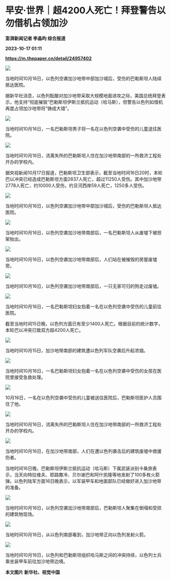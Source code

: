 # 早安·世界｜超4200人死亡！拜登警告以勿借机占领加沙
**澎湃新闻记者 李晶昀 综合报道**

**2023-10-17 01:11**

**https://m.thepaper.cn/detail/24957402**

![](https://imagecloud.thepaper.cn/thepaper/image/274/419/331.jpg)

当地时间10月16日，以色列空袭加沙地带中部加沙城后，受伤的巴勒斯坦人陆续抵达医院。

据新华社消息，以色列酝酿对加沙地带采取大规模地面进攻之际，美国总统拜登表示，他支持“彻底摧毁”巴勒斯坦伊斯兰抵抗运动（哈马斯），但警告以色列如借机再度占领加沙地带将“铸成大错”。

![](https://imagecloud.thepaper.cn/thepaper/image/274/419/321.jpg)

当地时间10月16日，一名巴勒斯坦男子将一名在以色列空袭中受伤的儿童送往医院。

![](https://imagecloud.thepaper.cn/thepaper/image/274/419/332.jpg)

当地时间10月16日，流离失所的巴勒斯坦人住在加沙地带南部的一所救济工程处开办的学校内。

据央视新闻10月17日报道，巴勒斯坦卫生部表示，截至当地时间16日20时，本轮巴以冲突已经造成巴勒斯坦方面2837人死亡，超过11250人受伤。其中加沙地带2778人死亡，约10000人受伤，约旦河西岸59人死亡，1250多人受伤。

![](https://imagecloud.thepaper.cn/thepaper/image/274/419/330.jpg)

当地时间10月16日，以色列空袭加沙地带中部加沙城后，受伤的巴勒斯坦人抵达医院。

![](https://imagecloud.thepaper.cn/thepaper/image/274/419/328.jpg)

当地时间10月16日，以色列空袭加沙地带南部后，一名巴勒斯坦人从废墟下被担架抬出。

![](https://imagecloud.thepaper.cn/thepaper/image/274/419/326.jpg)

当地时间10月16日，以色列空袭加沙地带南部后，人们站在被摧毁的房屋废墟旁。

![](https://imagecloud.thepaper.cn/thepaper/image/274/419/325.jpg)

当地时间10月16日，以色列空袭加沙地带南部后，一只无家可归的狗走过废墟。

![](https://imagecloud.thepaper.cn/thepaper/image/274/419/322.jpg)

当地时间10月16日，一名巴勒斯坦妇女抱着一名在以色列空袭中受伤的儿童前往医院。

截至当地时间15日晚，以色列方面已有至少1400人死亡。根据目前的统计数字，本轮巴以冲突已致双方超4200人死亡。

![](https://imagecloud.thepaper.cn/thepaper/image/274/419/476.png)

当地时间10月15日，加沙地带南部的建筑遭以色列军队空袭后升起浓烟。

![](https://imagecloud.thepaper.cn/thepaper/image/274/419/324.jpg)

当地时间10月16日，一名巴勒斯坦妇女抱着一名在以色列空袭中受伤的女孩在医院里接受急救处理。

![](https://imagecloud.thepaper.cn/thepaper/image/274/419/323.jpg)

10月16日，一名在以色列空袭中受伤的儿童被送往医院后，巴勒斯坦医护人员围住了他。

![](https://imagecloud.thepaper.cn/thepaper/image/274/419/333.jpg)

当地时间10月16日，流离失所的巴勒斯坦人住在加沙地带南部的一所救济工程处开办的学校内。

![](https://imagecloud.thepaper.cn/thepaper/image/274/419/475.png)

当地时间10月16日，在加沙地带南部，人们在遭以色列袭击后的建筑废墟中救援伤者。

当地时间16日晚，巴勒斯坦伊斯兰抵抗运动（哈马斯）下属武装派别卡桑旅表示，当天向特拉维夫、耶路撒冷、贝尔谢巴和阿什凯隆等地发射了100多枚火箭弹。以色列陆军方面16日晚表示，以军装甲车和地面部队已经做好进入加沙地带的准备。

![](https://imagecloud.thepaper.cn/thepaper/image/274/419/327.jpg)

当地时间10月16日，以色列空袭加沙地带南部后，巴勒斯坦人聚集在倒塌和受损的建筑物现场。

![](https://imagecloud.thepaper.cn/thepaper/image/274/419/378.png)

当地时间10月16日，从以色列南部看到，加沙地带正向以色列发射火箭。

![](https://imagecloud.thepaper.cn/thepaper/image/274/419/329.jpg)

当地时间10月16日，以色列和巴勒斯坦组织哈马斯之间的冲突持续，以色列士兵乘坐装甲车前往加沙地带边境。

**本文图片 新华社、视觉中国**